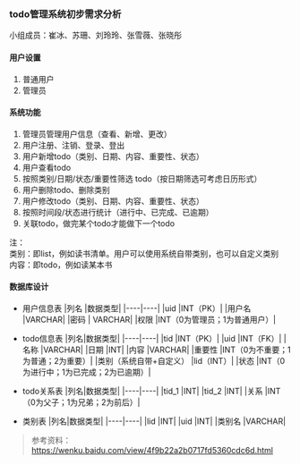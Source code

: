 ### todo管理系统初步需求分析
小组成员：崔冰、苏珊、刘玲玲、张雪薇、张晓彤  

#### 用户设置
1.	普通用户
2.	管理员

#### 系统功能
1.	管理员管理用户信息（查看、新增、更改）
2.	用户注册、注销、登录、登出
3.	用户新增todo（类别、日期、内容、重要性、状态）
4.	用户查看todo
5.	按照类别/日期/状态/重要性筛选 todo（按日期筛选可考虑日历形式）
6.	用户删除todo、删除类别
7.	用户修改todo（类别、日期、内容、重要性、状态）
8.	按照时间段/状态进行统计（进行中、已完成、已逾期）
9.	关联todo，做完某个todo才能做下一个todo

注：  
类别：即list，例如读书清单。用户可以使用系统自带类别，也可以自定义类别  
内容：即todo，例如读某本书  

#### 数据库设计
- 用户信息表
|列名 |数据类型|
|----|----|
|uid |INT（PK）|
|用户名 |VARCHAR|
|密码 |	VARCHAR|
|权限 |INT（0为管理员；1为普通用户）|

- todo信息表
|列名|数据类型|
|----|----|
|tid |INT（PK）|
|uid |INT（FK）|
|名称 |VARCHAR|
|日期	|INT|
|内容	|VARCHAR|
|重要性 |INT（0为不重要；1为普通；2为重要）|
|类别（系统自带+自定义） |lid（INT）|
|状态 |INT（0为进行中；1为已完成；2为已逾期）|

-  todo关系表
|列名|数据类型|
|----|----|
|tid_1 |INT|
|tid_2 |INT|
|关系	|INT（0为父子；1为兄弟；2为前后）|

- 类别表
|列名|数据类型|
|----|----|
|lid |INT|
|uid |INT|
|类别名 |VARCHAR|

>参考资料：https://wenku.baidu.com/view/4f9b22a2b0717fd5360cdc6d.html
